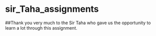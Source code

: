 # sir_Taha_assignments
##Thank you very much to the Sir Taha who gave us the opportunity to learn a lot through this assignment.
